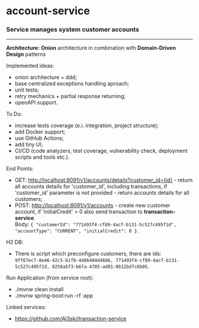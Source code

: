 # account-service

### Service manages system customer accounts
-------------------------------------------
**Architecture:** **Onion** architecture in combination with **Domain-Driven Design** patterns

Implemented ideas:
  - onion architecture + ddd;
  - base centralized exceptions handling aproach;
  - unit tests;
  - retry mechanics + partial response returning;
  - openAPI support.

To Do:
  - increase tests coverage (e.i. integration, project structure);
  - add Docker support;
  - use GitHub Actions;
  - add tiny UI;
  - CI/CD (code analyzers, test coverage, vulnerability check, deployment scripts and tools etc.).

End Points:
  - GET: [http://localhost:8091/v1/accounts/details?customer_id={id}](http://localhost:8091/v1/accounts/details?customer_id={id}) - return all accounts details for 'customer_id', including transactions, if 'customer_id' parameter is not provided - return accounts details for all customers;
  - POST: [http://localhost:8091/v1/accounts](http://localhost:8091/v1/accounts) - create new customer account, if 'initialCredit' > 0 also send transaction to **transaction-service**.  
    Body: `{
        "customerId": "771493f4-cf89-4acf-b131-5c527c495f1d",
        "accountType": "CURRENT",
        "initialCredit": 0
    }`. 
      
H2 DB:   
  - There is script which preconfigure customers, there are ids:  
  `9ff67ec7-8e46-42c5-b1f0-4d86484d466b, 771493f4-cf89-4acf-b131-5c527c495f1d, 8258a5f3-b6fa-4785-ad81-0b12bdfc6b05`.  
  
Run Application (from service root):
  - ./mvnw clean install
  - ./mvnw spring-boot:run -rf :app

Linked services:
 - https://github.com/Al3ski/transaction-service
